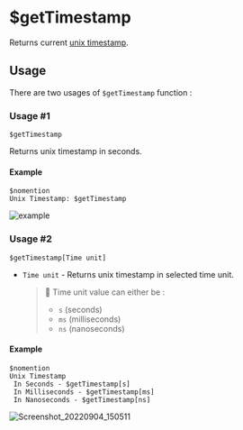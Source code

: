# $getTimestamp
Returns current [unix timestamp](https://www.unixtimestamp.com/).

## Usage
There are two usages of `$getTimestamp` function :

### Usage #1
```
$getTimestamp
```
Returns unix timestamp in seconds.

#### Example
```
$nomention
Unix Timestamp: $getTimestamp
```

![example](https://user-images.githubusercontent.com/69215413/125980242-02e20d79-3cb6-45c0-b9d8-07da4844eb89.png)

### Usage #2
```
$getTimestamp[Time unit]
```
- `Time unit` - Returns unix timestamp in selected time unit.

    > 📝 Time unit value can either be :
    > - `s` (seconds)
    > - `ms` (milliseconds)
    > - `ns` (nanoseconds)

#### Example
```
$nomention
Unix Timestamp
 In Seconds - $getTimestamp[s]
 In Milliseconds - $getTimestamp[ms]
 In Nanoseconds - $getTimestamp[ns]
 ```
 ![Screenshot_20220904_150511](https://user-images.githubusercontent.com/95774950/188307175-48845a0d-6229-46f3-80eb-f1f9d3fde974.png)
